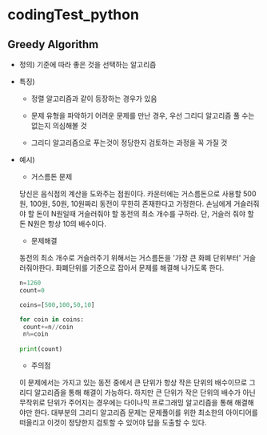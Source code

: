 # codingTest_python

## Greedy Algorithm

* 정의) 기준에 따라 좋은 것을 선택하는 알고리즘

* 특징)
 
  * 정렬 알고리즘과 같이 등장하는 경우가 있음
 
  * 문제 유형을 파악하기 어려운 문제를 만난 경우, 우선 그리디 알고리즘 풀 수는 없는지 의심해볼 것
 
  * 그리디 알고리즘으로 푸는것이 정당한지 검토하는 과정을 꼭 가질 것

* 예시)

  * 거스름돈 문제
  
  당신은 음식점의 계산을 도와주는 점원이다. 카운터에는 거스름돈으로 사용할 500원, 100원, 50원, 10원짜리 동전이 무한히 존재한다고 가정한다.
  손님에게 거슬러줘야 할 돈이 N원일때 거슬러줘야 할 동전의 최소 개수를 구하라. 단, 거슬러 줘야 할 돈 N원은 항상 10의 배수이다.
  
   * 문제해결
   
   동전의 최소 개수로 거슬러주기 위해서는 거스름돈을 '가장 큰 화폐 단위부터' 거슬러줘야한다.
   화폐단위를 기준으로 잡아서 문제를 해결해 나가도록 한다.
   
   ``` Python
   n=1260
   count=0
   
   coins=[500,100,50,10]
   
   for coin in coins:
    count+=n//coin
    n%=coin
    
   print(count)
   
   ```
   
   * 주의점
   
   이 문제에서는 가지고 있는 동전 중에서 큰 단위가 항상 작은 단위의 배수이므로 그리디 알고리즘을 통해 해결이 가능하다.
   하지만 큰 단위가 작은 단위의 배수가 아닌 무작위로 단위가 주어지는 경우에는 다이나믹 프로그래밍 알고리즘을 통해 해결해야만 한다.
   대부분의 그리디 알고리즘 문제는 문제풀이를 위한 최소한의 아이디어를 떠올리고 이것이 정당한지 검토할 수 있어야 답을 도출할 수 있다.
    
    
    
  
